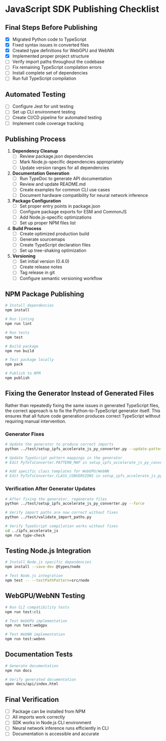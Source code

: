 # JavaScript SDK Publishing Checklist

## Final Steps Before Publishing

- [x] Migrated Python code to TypeScript
- [x] Fixed syntax issues in converted files
- [x] Created type definitions for WebGPU and WebNN
- [x] Implemented proper project structure
- [ ] Verify import paths throughout the codebase
- [ ] Fix remaining TypeScript compilation errors
- [ ] Install complete set of dependencies
- [ ] Run full TypeScript compilation

## Automated Testing

- [ ] Configure Jest for unit testing
- [ ] Set up CLI environment testing
- [ ] Create CI/CD pipeline for automated testing
- [ ] Implement code coverage tracking

## Publishing Process

1. **Dependency Cleanup**
   - [ ] Review package.json dependencies
   - [ ] Mark Node.js-specific dependencies appropriately
   - [ ] Update version ranges for all dependencies

2. **Documentation Generation**
   - [ ] Run TypeDoc to generate API documentation
   - [ ] Review and update README.md
   - [ ] Create examples for common CLI use cases
   - [ ] Document hardware compatibility for neural network inference

3. **Package Configuration**
   - [ ] Set proper entry points in package.json
   - [ ] Configure package exports for ESM and CommonJS
   - [ ] Add Node.js-specific optimizations
   - [ ] Set up proper NPM files list

4. **Build Process**
   - [ ] Create optimized production build
   - [ ] Generate sourcemaps
   - [ ] Create TypeScript declaration files
   - [ ] Set up tree-shaking optimization

5. **Versioning**
   - [ ] Set initial version (0.4.0)
   - [ ] Create release notes
   - [ ] Tag release in git
   - [ ] Configure semantic versioning workflow

## NPM Package Publishing

```bash
# Install dependencies
npm install

# Run linting
npm run lint

# Run tests
npm test

# Build package
npm run build

# Test package locally
npm pack

# Publish to NPM
npm publish
```

## Fixing the Generator Instead of Generated Files

Rather than repeatedly fixing the same issues in generated TypeScript files, the correct approach is to fix the Python-to-TypeScript generator itself. This ensures that all future code generation produces correct TypeScript without requiring manual intervention.

### Generator Fixes

```bash
# Update the generator to produce correct imports
python ../test/setup_ipfs_accelerate_js_py_converter.py --update-patterns

# Update TypeScript pattern mappings in the generator
# Edit PyToTsConverter.PATTERN_MAP in setup_ipfs_accelerate_js_py_converter.py

# Add specific class templates for WebGPU/WebNN 
# Edit PyToTsConverter.CLASS_CONVERSIONS in setup_ipfs_accelerate_js_py_converter.py
```

### Verification After Generator Updates

```bash
# After fixing the generator, regenerate files
python ../test/setup_ipfs_accelerate_js_py_converter.py --force

# Verify import paths are now correct without fixes
python ../test/validate_import_paths.py

# Verify TypeScript compilation works without fixes
cd ../ipfs_accelerate_js
npm run type-check
```

## Testing Node.js Integration

```bash
# Install Node.js specific dependencies
npm install --save-dev @types/node

# Test Node.js integration
npm test -- --testPathPattern=src/node
```

## WebGPU/WebNN Testing

```bash
# Run CLI compatibility tests
npm run test:cli

# Test WebGPU implementation
npm run test:webgpu

# Test WebNN implementation
npm run test:webnn
```

## Documentation Tests

```bash
# Generate documentation
npm run docs

# Verify generated documentation
open docs/api/index.html
```

## Final Verification

- [ ] Package can be installed from NPM
- [ ] All imports work correctly
- [ ] SDK works in Node.js CLI environment
- [ ] Neural network inference runs efficiently in CLI
- [ ] Documentation is accessible and accurate